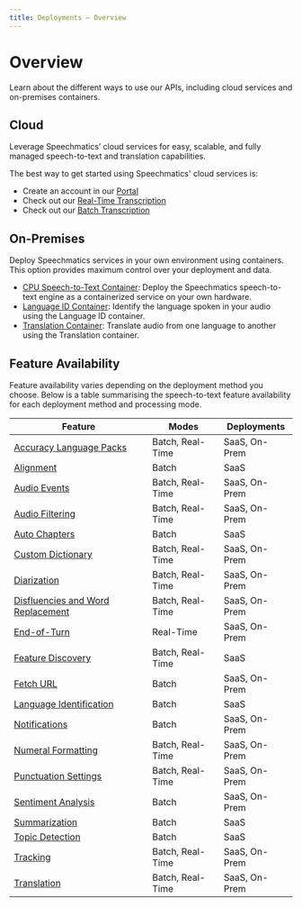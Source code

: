 ```yaml
---
title: Deployments — Overview
---
```


# Overview

Learn about the different ways to use our APIs, including cloud services and on-premises containers.

## Cloud

Leverage Speechmatics’ cloud services for easy, scalable, and fully managed speech-to-text and translation capabilities.

The best way to get started using Speechmatics' cloud services is:
- Create an account in our [Portal](https://portal.speechmatics.com/)
- Check out our [Real-Time Transcription](/speech-to-text/real-time/quickstart.mdx)
- Check out our [Batch Transcription](/speech-to-text/batch/quickstart.mdx)

## On-Premises

Deploy Speechmatics services in your own environment using containers. This option provides maximum control over your deployment and data.

- [CPU Speech-to-Text Container](/deployments/container/cpu-speech-to-text-container): Deploy the Speechmatics speech-to-text engine as a containerized service on your own hardware.
- [Language ID Container](/deployments/container/language-id): Identify the language spoken in your audio using the Language ID container.
- [Translation Container](/deployments/container/translation): Translate audio from one language to another using the Translation container.


## Feature Availability

Feature availability varies depending on the deployment method you choose. Below is a table summarising the speech-to-text feature availability for each deployment method and processing mode.

| Feature | Modes | Deployments |
|-----------------------------------------------|----------------------|----------------------------|
| [Accuracy Language Packs](/speech-to-text/features/accuracy-language-packs) | Batch, Real-Time | SaaS, On-Prem |
| [Alignment](/speech-to-text/batch/alignment) | Batch | SaaS |
| [Audio Events](/speech-to-text/features/audio-events) | Batch, Real-Time | SaaS, On-Prem |
| [Audio Filtering](/speech-to-text/features/audio-filtering) | Batch, Real-Time | SaaS, On-Prem |
| [Auto Chapters](/speech-to-text/batch/speech-intelligence/auto-chapters) | Batch | SaaS |
| [Custom Dictionary](/speech-to-text/features/custom-dictionary) | Batch, Real-Time | SaaS, On-Prem |
| [Diarization](/speech-to-text/output-enhancements/diarization) | Batch, Real-Time | SaaS, On-Prem |
| [Disfluencies and Word Replacement](/speech-to-text/output-enhancements/output-formatting) | Batch, Real-Time | SaaS, On-Prem |
| [End-of-Turn](/speech-to-text/real-time/end-of-turn) | Real-Time | SaaS, On-Prem |
| [Feature Discovery](/speech-to-text/features/feature-discovery) | Batch, Real-Time | SaaS |
| [Fetch URL](/speech-to-text/batch/fetch-url) | Batch | SaaS, On-Prem |
| [Language Identification](/speech-to-text/batch/language-identification) | Batch | SaaS |
| [Notifications](/speech-to-text/batch/notifications.md) | Batch | SaaS, On-Prem |
| [Numeral Formatting](/speech-to-text/output-enhancements/numeral-formatting) | Batch, Real-Time | SaaS, On-Prem |
| [Punctuation Settings](/speech-to-text/output-enhancements/punctuation-settings) | Batch, Real-Time | SaaS, On-Prem |
| [Sentiment Analysis](/speech-to-text/batch/speech-intelligence/sentiment-analysis/index.mdx) | Batch | SaaS, On-Prem |
| [Summarization](/speech-to-text/batch/speech-intelligence/summarization) | Batch | SaaS |
| [Topic Detection](/speech-to-text/batch/speech-intelligence/topic-detection) | Batch | SaaS |
| [Tracking](/speech-to-text/batch/tracking) | Batch, Real-Time | SaaS, On-Prem |
| [Translation](/speech-to-text/translation) | Batch, Real-Time | SaaS, On-Prem |
